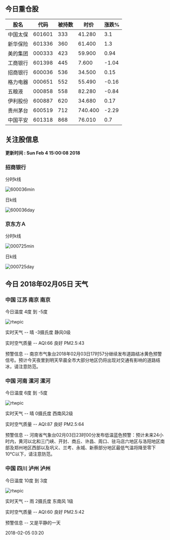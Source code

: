 
## 今日重仓股 

|股名|代码|被持数|时价|涨跌%|
|---|---|---|---|---|
|中国太保|601601|333|41.280|3.1|
|新华保险|601336|360|61.400|1.3|
|美的集团|000333|423|59.900|0.94|
|工商银行|601398|445|7.600|-1.04|
|招商银行|600036|536|34.500|0.15|
|格力电器|000651|552|55.490|-0.16|
|五粮液|000858|558|82.280|-0.84|
|伊利股份|600887|620|34.680|0.17|
|贵州茅台|600519|712|740.400|-2.29|
|中国平安|601318|868|76.010|0.7|

## 关注股信息
**更新时间 : Sun Feb  4 15:00:08 2018**
### 招商银行 
分时k线

![600036min](http://image.sinajs.cn/newchart/min/n/sh600036.gif)

日k线

![600036day](http://image.sinajs.cn/newchart/daily/n/sh600036.gif)

### 京东方Ａ 
分时k线

![000725min](http://image.sinajs.cn/newchart/min/n/sz000725.gif)

日k线

![000725day](http://image.sinajs.cn/newchart/daily/n/sz000725.gif)
## 今日 2018年02月05日 天气
### 中国 江苏 南京 南京

今日温度 4度 到 -5度

![rtwpic](http://app1.showapi.com/weather/icon/night/00.png)

实时天气 -- 晴 -3摄氏度 静风0级

实时空气质量 -- AQI:66 良好 PM2.5:43

预警信息 -- 南京市气象台2018年02月03日17时57分继续发布道路结冰黄色预警信号。预计今天夜里到明天早晨全市大部分地区仍将出现对交通有影响的道路结冰，请注意防范。
    
### 中国 河南 漯河 漯河

今日温度 6度 到 -5度

![rtwpic](http://app1.showapi.com/weather/icon/night/00.png)

实时天气 -- 晴 0摄氏度 西南风2级

实时空气质量 -- AQI:87 良好 PM2.5:64

预警信息 -- 河南省气象台02月03日23时00分发布低温蓝色预警：预计未来24小时内，黄河以北和三门峡、开封、商丘、许昌、周口、驻马店六地区与洛阳地区南部及郑州地区西部以及巩义、兰考、永城、新蔡部分地区最低气温将降至零下10℃以下，请注意防范。
    
### 中国 四川 泸州 泸州

今日温度 10度 到 3度

![rtwpic](http://app1.showapi.com/weather/icon/night/301.png)

实时天气 -- 雨 2摄氏度 东南风 1级

实时空气质量 -- AQI:60 良好 PM2.5:42

预警信息 -- 又是平静的一天
    
2018-02-05 03:20